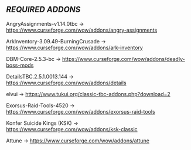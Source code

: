 *REQUIRED ADDONS*
--------
AngryAssignments-v1.14.0tbc            -> https://www.curseforge.com/wow/addons/angry-assignments

ArkInventory-3.09.49-BurningCrusade    -> https://www.curseforge.com/wow/addons/ark-inventory

DBM-Core-2.5.3-bc                      -> https://www.curseforge.com/wow/addons/deadly-boss-mods

DetailsTBC.2.5.1.0013.144              -> https://www.curseforge.com/wow/addons/details

elvui                                  -> https://www.tukui.org/classic-tbc-addons.php?download=2

Exorsus-Raid-Tools-4520                -> https://www.curseforge.com/wow/addons/exorsus-raid-tools

Konfer Suicide Kings (KSK)             -> https://www.curseforge.com/wow/addons/ksk-classic

Attune                                 -> https://www.curseforge.com/wow/addons/attune

